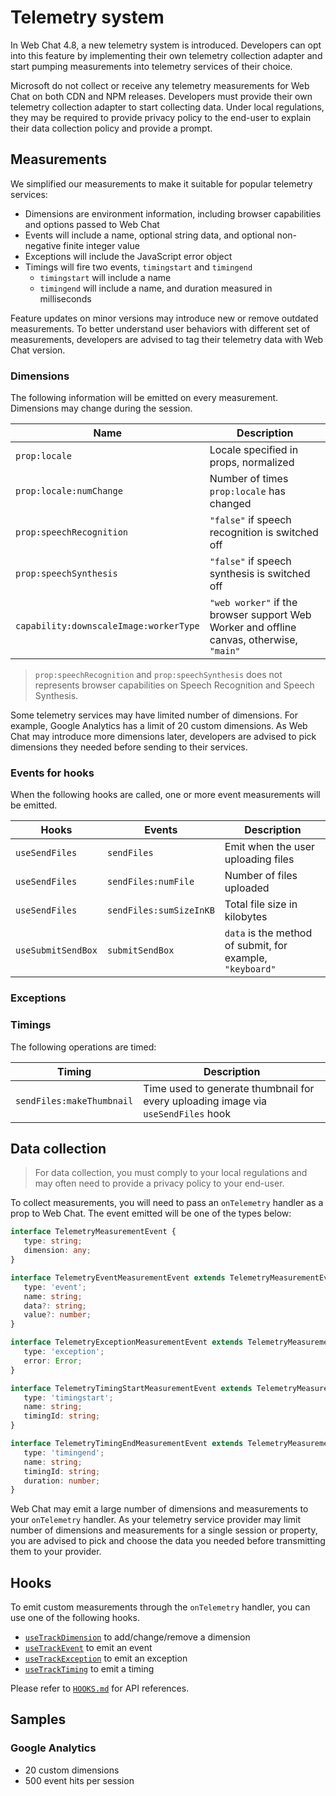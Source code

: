 # Telemetry system

In Web Chat 4.8, a new telemetry system is introduced. Developers can opt into this feature by implementing their own telemetry collection adapter and start pumping measurements into telemetry services of their choice.

Microsoft do not collect or receive any telemetry measurements for Web Chat on both CDN and NPM releases. Developers must provide their own telemetry collection adapter to start collecting data. Under local regulations, they may be required to provide privacy policy to the end-user to explain their data collection policy and provide a prompt.

## Measurements

We simplified our measurements to make it suitable for popular telemetry services:

-  Dimensions are environment information, including browser capabilities and options passed to Web Chat
-  Events will include a name, optional string data, and optional non-negative finite integer value
-  Exceptions will include the JavaScript error object
-  Timings will fire two events, `timingstart` and `timingend`
   -  `timingstart` will include a name
   -  `timingend` will include a name, and duration measured in milliseconds

Feature updates on minor versions may introduce new or remove outdated measurements. To better understand user behaviors with different set of measurements, developers are advised to tag their telemetry data with Web Chat version.

### Dimensions

The following information will be emitted on every measurement. Dimensions may change during the session.

| Name                                   | Description                                                                              |
|----------------------------------------|------------------------------------------------------------------------------------------|
| `prop:locale`                          | Locale specified in props, normalized                                                    |
| `prop:locale:numChange`                | Number of times `prop:locale` has changed                                                |
| `prop:speechRecognition`               | `"false"` if speech recognition is switched off                                          |
| `prop:speechSynthesis`                 | `"false"` if speech synthesis is switched off                                            |
| `capability:downscaleImage:workerType` | `"web worker"` if the browser support Web Worker and offline canvas, otherwise, `"main"` |

> `prop:speechRecognition` and `prop:speechSynthesis` does not represents browser capabilities on Speech Recognition and Speech Synthesis.

Some telemetry services may have limited number of dimensions. For example, Google Analytics has a limit of 20 custom dimensions. As Web Chat may introduce more dimensions later, developers are advised to pick dimensions they needed before sending to their services.

### Events for hooks

When the following hooks are called, one or more event measurements will be emitted.

| Hooks              | Events                  | Description                                               |
|--------------------|-------------------------|-----------------------------------------------------------|
| `useSendFiles`     | `sendFiles`             | Emit when the user uploading files                        |
| `useSendFiles`     | `sendFiles:numFile`     | Number of files uploaded                                  |
| `useSendFiles`     | `sendFiles:sumSizeInKB` | Total file size in kilobytes                              |
| `useSubmitSendBox` | `submitSendBox`         | `data` is the method of submit, for example, `"keyboard"` |

### Exceptions

### Timings

The following operations are timed:

| Timing                    | Description                                                                       |
|---------------------------|-----------------------------------------------------------------------------------|
| `sendFiles:makeThumbnail` | Time used to generate thumbnail for every uploading image via `useSendFiles` hook |

## Data collection

> For data collection, you must comply to your local regulations and may often need to provide a privacy policy to your end-user.

To collect measurements, you will need to pass an `onTelemetry` handler as a prop to Web Chat. The event emitted will be one of the types below:

```ts
interface TelemetryMeasurementEvent {
   type: string;
   dimension: any;
}

interface TelemetryEventMeasurementEvent extends TelemetryMeasurementEvent {
   type: 'event';
   name: string;
   data?: string;
   value?: number;
}

interface TelemetryExceptionMeasurementEvent extends TelemetryMeasurementEvent {
   type: 'exception';
   error: Error;
}

interface TelemetryTimingStartMeasurementEvent extends TelemetryMeasurementEvent {
   type: 'timingstart';
   name: string;
   timingId: string;
}

interface TelemetryTimingEndMeasurementEvent extends TelemetryMeasurementEvent {
   type: 'timingend';
   name: string;
   timingId: string;
   duration: number;
}
```

Web Chat may emit a large number of dimensions and measurements to your `onTelemetry` handler. As your telemetry service provider may limit number of dimensions and measurements for a single session or property, you are advised to pick and choose the data you needed before transmitting them to your provider.

## Hooks

To emit custom measurements through the `onTelemetry` handler, you can use one of the following hooks.

-  [`useTrackDimension`](https://github.com/microsoft/BotFramework-WebChat/tree/master/docs/HOOKS.md#usetrackdimension) to add/change/remove a dimension
-  [`useTrackEvent`](https://github.com/microsoft/BotFramework-WebChat/tree/master/docs/HOOKS.md#usetrackevent) to emit an event
-  [`useTrackException`](https://github.com/microsoft/BotFramework-WebChat/tree/master/docs/HOOKS.md#usetrackexception) to emit an exception
-  [`useTrackTiming`](https://github.com/microsoft/BotFramework-WebChat/tree/master/docs/HOOKS.md#usetracktiming) to emit a timing

Please refer to [`HOOKS.md`](https://github.com/microsoft/BotFramework-WebChat/tree/master/docs/HOOKS.md#telemetry) for API references.

## Samples

### Google Analytics

-  20 custom dimensions
-  500 event hits per session
